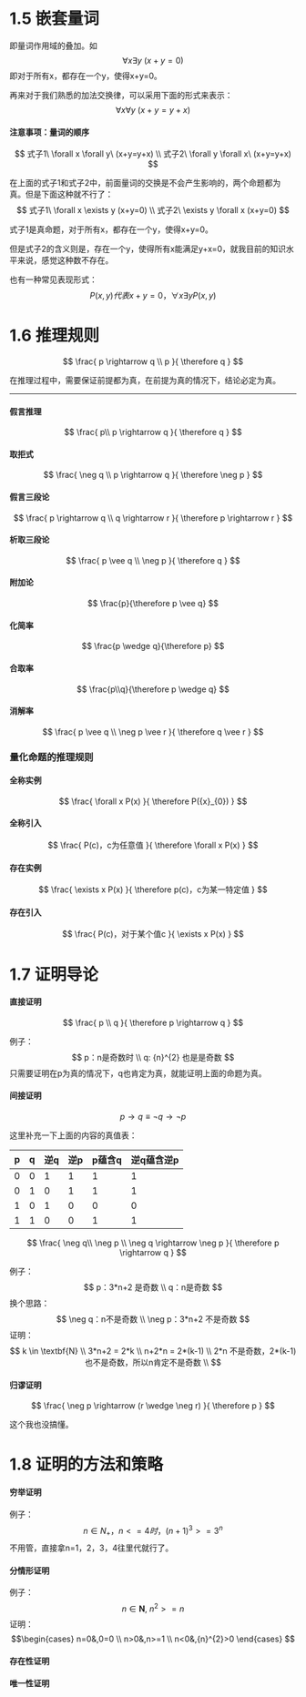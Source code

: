 # 1.5 嵌套量词

即量词作用域的叠加。如
$$
\forall x \exists y\ (x+y=0)
$$
即对于所有x，都存在一个y，使得x+y=0。

再来对于我们熟悉的加法交换律，可以采用下面的形式来表示：
$$
\forall x \forall y\ (x+y=y+x)
$$

#### 注意事项：量词的顺序

$$
式子1\ \forall x \forall y\ (x+y=y+x) \\
式子2\ \forall y \forall x\ (x+y=y+x)
$$

在上面的式子1和式子2中，前面量词的交换是不会产生影响的，两个命题都为真。但是下面这种就不行了：
$$
式子1\ \forall x \exists y (x+y=0) \\
式子2\ \exists y \forall x (x+y=0)
$$

式子1是真命题，对于所有x，都存在一个y，使得x+y=0。

但是式子2的含义则是，存在一个y，使得所有x能满足y+x=0，就我目前的知识水平来说，感觉这种数不存在。

也有一种常见表现形式：
$$P(x,y)代表x+y=0，\forall x \exists y P(x,y)
$$

# 1.6 推理规则

$$
\frac{
p \rightarrow q \\
p
}{
\therefore q
}
$$

在推理过程中，需要保证前提都为真，在前提为真的情况下，结论必定为真。

------------------

#### 假言推理

$$
\frac{
p\\
p \rightarrow q
}{
\therefore q
}
$$

#### 取拒式

$$
\frac{
\neg q \\
p \rightarrow q
}{
\therefore \neg p
}
$$

#### 假言三段论

$$
\frac{
p \rightarrow q \\
q \rightarrow r
}{
\therefore p \rightarrow r
}
$$

#### 析取三段论

$$
\frac{
p \vee q \\
\neg p
}{
\therefore q
}
$$

#### 附加论

$$
\frac{p}{\therefore p \vee q}
$$

#### 化简率

$$
\frac{p \wedge q}{\therefore p}
$$

#### 合取率

$$
\frac{p\\q}{\therefore p \wedge q}
$$

#### 消解率

$$
\frac{
p \vee q \\
\neg p \vee r
}{
\therefore q \vee r
}
$$

### 量化命题的推理规则

#### 全称实例

$$
\frac{
\forall x P(x)
}{
\therefore P({x}_{0})
}
$$

#### 全称引入

$$
\frac{
P(c)，c为任意值
}{
\therefore \forall x P(x)
}
$$

#### 存在实例

$$
\frac{
\exists x P(x)
}{
\therefore p(c)，c为某一特定值
}
$$

#### 存在引入

$$
\frac{
P(c)，对于某个值c
}{
\exists x P(x)
}
$$

# 1.7 证明导论

#### 直接证明

$$
\frac{
p \\
q
}{
\therefore p \rightarrow q
}
$$

例子：
$$
p：n是奇数时 \\
q: {n}^{2} 也是是奇数
$$
只需要证明在p为真的情况下，q也肯定为真，就能证明上面的命题为真。

#### 间接证明

$$
p \rightarrow q \equiv
\neg q \rightarrow \neg p 
$$

这里补充一下上面的内容的真值表：

| p    | q    | 逆q  | 逆p  | p蕴含q | 逆q蕴含逆p |
| ---- | ---- | ---- | ---- | ------ | ---------- |
| 0    | 0    | 1    | 1    | 1      | 1          |
| 0    | 1    | 0    | 1    | 1      | 1          |
| 1    | 0    | 1    | 0    | 0      | 0          |
| 1    | 1    | 0    | 0    | 1      | 1          |

$$
\frac{
\neg q\\
\neg p \\
\neg q \rightarrow \neg p
}{
\therefore p \rightarrow q
}
$$



例子：
$$
p：3*n+2 是奇数 \\
q：n是奇数
$$
换个思路：
$$
\neg q：n不是奇数 \\
\neg p：3*n+2 不是奇数
$$
证明：
$$
k \in \textbf{N} \\
3*n+2 = 2*k \\
n+2*n = 2*(k-1) \\
2*n 不是奇数，2*(k-1)也不是奇数，所以n肯定不是奇数 \\
$$

#### 归谬证明

$$
\frac{
\neg p \rightarrow (r \wedge \neg r)
}{
\therefore p 
}
$$



这个我也没搞懂。

# 1.8 证明的方法和策略

#### 穷举证明

例子：
$$
n \in {N}_{+}，n <=4 时，{(n+1)}^{3}>={3}^{n}
$$
不用管，直接拿n=1，2，3，4往里代就行了。

#### 分情形证明

例子：
$$
n \in \textbf{N},\ {n}^{2}>=n
$$
证明：
$$\begin{cases}
n=0&,0=0 \\
n>0&,n>=1 \\
n<0&,{n}^{2}>0
\end{cases}
$$

#### 存在性证明

#### 唯一性证明



